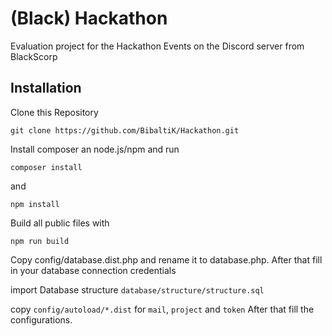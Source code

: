# (Black) Hackathon
Evaluation project for the Hackathon Events on the Discord server from BlackScorp

## Installation

Clone this Repository

`git clone https://github.com/BibaltiK/Hackathon.git`

Install composer an node.js/npm and run

`composer install`

and

`npm install`

Build all public files with

`npm run build`

Copy config/database.dist.php and rename it to database.php. After that fill in your database connection credentials

import Database structure `database/structure/structure.sql`

copy `config/autoload/*.dist` for `mail`, `project` and `token` After that fill the configurations.
